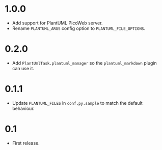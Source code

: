 # 1.0.0
* Add support for PlantUML PicoWeb server.
* Rename `PLANTUML_ARGS` config option to `PLANTUML_FILE_OPTIONS`.

# 0.2.0
* Add `PlantUmlTask.plantuml_manager` so the `plantuml_markdown` plugin can use it.

# 0.1.1
* Update `PLANTUML_FILES` in `conf.py.sample` to match the default behaviour.

# 0.1
* First release.
